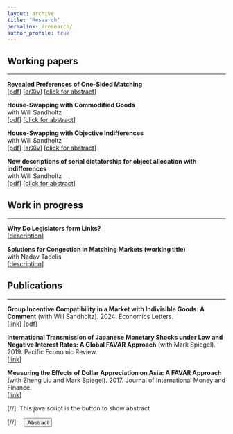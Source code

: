 ```yaml
---
layout: archive
title: "Research"
permalink: /research/
author_profile: true
---
```


## Working papers
---

**Revealed Preferences of One-Sided Matching**
<br>[[pdf](files/Tai_RevPrefOneSidedMatching.pdf)] 
[[arXiv](https://arxiv.org/abs/2210.14388)] 
[<a href="#/" onclick="visib('RevPref')">click for abstract</a>]

<div id="RevPref" style="display: none; text-align: justify; line-height: 1.2">
	This paper studies the testable implications of the core in an exchange economy when agents' preferences are unknown. Through a revealed preferences perspective, I build a model in which the core is testable. The setting a pure exchange economy with indivisible goods and unit demand. The key identifying assumption is that agents' preferences are solely determined by observable characteristics. The setting and assumption allow me to build on earlier results and obtain if and only if conditions for rationalizability of the observed allocation. These conditions are meaningful, intuitive, and tractable. Further, the results formally link together the core, competitive equilibrium, and Afriat's theorem. I also develop a method to estimate utility parameters from repeated observations of exchange economies; the setting is akin to Fox (2010). The allocation being in the core implies necessary moment inequalities, which I use to obtain partial identification.
<br><br/></div>

**House-Swapping with Commodified Goods**
<br> with Will Sandholtz
<br>[[pdf](files/Tai_HouseSwapCommodified.pdf)] 
[<a href="#/" onclick="visib('RevPref')">click for abstract</a>]

<div id="RevPref" style="display: none; text-align: justify; line-height: 1.2">
We study the exchange of indivisible objects (“house-swapping”) when the goods may be commodified. In many house-swapping markets, some objects may effectively be indistinguishable from one another, as with dorm rooms or school seats. Thus, all agents are indifferent between copies of the same variety. We call this setting “commodified objects”. Top trading cycles (TTC) with fixed tie-breaking has been suggested and used in practice to deal with indifferences in house-swapping problems. However, with general indifferences, TTC with fixed tie-breaking is not Pareto efficient or group strategy-proof. Further, it may not select the strict core, even when it exists. In our setting, agents are always and only indifferent between copies of objects. In this setting, TTC with fixed tie-breaking maintains Pareto efficiency, group strategy-proofness, and strict core selection.
<br><br/></div>



**House-Swapping with Objective Indifferences**
<br> with Will Sandholtz
<br>[[pdf](files/Tai_HouseSwapwObjIndiff.pdf)] 
[[arXiv](https://arxiv.org/abs/2306.09529)]
[<a href="#/" onclick="visib('ObjInd')">click for abstract</a>]

<div id="ObjInd" style="display: none; text-align: justify; line-height: 1.2">
	We study the classic house-swapping problem of Shapley and Scarf (1974) in a setting where agents may have "objective" indifferences, i.e., indifferences that are shared by all agents. In other words, if any one agent is indifferent between two houses, then all agents are indifferent between those two houses. The most direct interpretation is the presence of multiple copies of the same object. Our setting is a special case of the house-swapping problem with general indifferences. We derive a simple, easily interpretable algorithm that produces the unique strict core allocation of the house-swapping market, if it exists. Our algorithm runs in square-polynomial time, an improvement over the cubed time methods for the more general problem. 
<br><br/></div>


**New descriptions of serial dictatorship for object allocation with indifferences** 
<br> with Will Sandholtz
<br>[[pdf](files/Tai_SD_with_Indifferences.pdf)] 
[<a href="#/" onclick="visib('SDIndiff')">click for abstract</a>]

<div id="SDIndiff" style="display: none; text-align: justify; line-height: 1.2">
	Serial dictatorship (SD) is often used to allocate indivisible objects to participants. However, when participants may be indifferent between objects, the usual implementation is not Pareto efficient. We note the correct implementation of SD, which acts on social outcomes (allocations). We also note two other descriptions of the same mechanism, which do not require participants to choose between social outcomes.
<br><br/></div>


## Work in progress
---

**Why Do Legislators form Links?**
<br>
[<a href="#/" onclick="visib('legislators')">description</a>]

<div id="legislators" style="display: none; text-align: justify; line-height: 1.2">
	We are analyzing network links in the House of Representatives via cosponsoring relationships.
<br><br/></div>

**Solutions for Congestion in Matching Markets (working title)**
<br>with Nadav Tadelis
<br>
[<a href="#/" onclick="visib('Congestion')">description</a>]

<div id="Congestion" style="display: none; text-align: justify; line-height: 1.2">
	We propose a novel modification of Deferred Acceptance where interviews are required to resolve preferences. Under restrictions on the mistakes in pre-interview rankings, an order of magnitude fewer interviews are required than the number of candidates. Simulations indicate the method's effectiveness, and we are establishing a theoretical justification.
<br><br/></div>




## Publications
---
**Group Incentive Compatibility in a Market with Indivisible Goods: A Comment** (with Will Sandholtz). 2024. Economics Letters.
<br>[[link](https://doi.org/10.1016/j.econlet.2024.111938)] [[pdf](files/Tai_TTCGroupStratProof.pdf)]

**International Transmission of Japanese Monetary Shocks under Low and Negative Interest Rates: A Global FAVAR Approach** (with Mark Spiegel). 2019. Pacific Economic Review.
<br>[[link](https://onlinelibrary.wiley.com/doi/10.1111/1468-0106.12252)]

**Measuring the Effects of Dollar Appreciation on Asia: A FAVAR Approach** (with Zheng Liu and Mark Spiegel). 2017. Journal of International Money and Finance. <br>[[link](https://www.sciencedirect.com/science/article/abs/pii/S0261560617300451?via%3Dihub)]




[//]: This java script is the button to show abstract
 <script>
  function visib(id) {
   var x = document.getElementById(id);
   if (x.style.display === "block") {
     x.style.display = "none";
   } else {
     x.style.display = "block";
   }
 }
 </script>

 [//]:&emsp;<button onclick="visib('polariz')" class="btn btn--inverse btn--small">Abstract</button>


